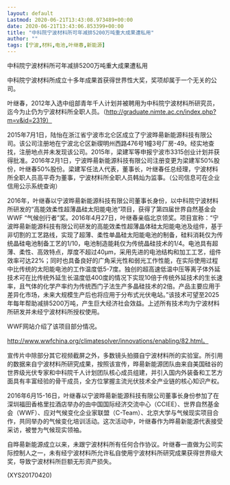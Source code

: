 ```yaml
---
layout: default
Lastmod: 2020-06-21T13:43:08.973489+00:00
date: 2020-06-21T13:43:06.853399+00:00
title: "中科院宁波材料所可年减排5200万吨重大成果遭私用"
author: ""
tags: [宁波,材料,电池,叶继春,新能源]
---
```


中科院宁波材料所可年减排5200万吨重大成果遭私用

中科院宁波材料所成立十多年成果首获得世界性大奖，奖项却属于一个无关的公司。

叶继春，2012年入选中组部青年千人计划并被聘用为中科院宁波材料所研究员，迄今为止仍为宁波材料所全职人员。（http://graduate.nimte.ac.cn/index.php?m=v&id=2319）

2015年7月1日，陆怡在浙江省宁波市北仑区成立了宁波晔昜新能源科技有限公司。该公司注册地在宁波北仑区新碶明州西路476号1幢3号厂房-49。经实地查找，注册地点并未发现该公司。2015年，梁建军等申报宁波市3315创业计划并获得批准。2016年2月1日，宁波晔昜新能源科技有限公司注册变更为梁建军50%股份，叶继春50%股份。梁建军任法人代表，董事长，叶继春任总经理，宁波材料所全职人员高平奇为董事，宁波材料所全职人员韩灿为监事。（公司信息可在企业信用公示系统查询）

2016年，叶继春以宁波晔昜新能源科技有限公司董事长身份，以中科院宁波材料所研发的“高能效柔性超薄晶硅太阳能电池”项目，获得了第四届世界自然基金会WWF “气候创行者”奖。2016年4月27日，叶继春亲临北京领奖。项目宣称：“宁波晔昜新能源科技有限公司研发的高能效柔性超薄晶体硅太阳能电池及组件，基于非切割的工艺路线，实现了超薄、柔性单晶硅太阳能电池的制备，硅料消耗仅为传统晶硅电池制备工艺的1/10，电池制造能耗仅为传统晶硅技术的1/4。电池具有超薄、柔性、高效特点，厚度不超过40μm，采用先进的电池结构和加工工艺，组件效率可达22%；同时也具备良好的广角采光性和弱光工作性能，在实际使用过程中比传统的太阳能电池的工作温度低5-7度。独创的超高速低温中压等离子体外延技术可在比传统外延生长温度低400度的情况下实现10倍于传统外延技术的生长速率，且气体的化学产率约为传统西门子法生产多晶硅技术的2倍。产品主要应用于差异化市场，未来大规模生产后也将应用于分布式光伏电站。”该技术可望至2025年每年帮助减排5200万吨，产生巨大经济社会效益。上述所有技术均为宁波材料所研发并未经宁波材料所授权使用。

WWF网站介绍了该项目部分情况。

http://www.wwfchina.org/climatesolver/innovations/enabling/82.html。

宣传片中除部分其它视频截屏之外，多数镜头拍摄自宁波材料所的实验室。所引用的数据来自宁波材料所研究成果，按照该宣传，晔昜新能源团队由来自美国硅谷的世界级光伏专家和中科院千人计划团队核心成员组建，并引入国内外装备和工艺方面具有丰富经验的骨干成员，全方位掌握主流光伏技术全产业链的核心知识产权。

2016年6月15-16日，叶继春以宁波晔昜新能源科技有限公司董事长身份参加了在深圳福田香格里拉酒店举办的由中国国际经济交流中心（CCIEE）、世界自然基金会（WWF）、应对气候变化企业家联盟（C-Team）、北京大学与气候现实项目合作，共同举办的气候变化培训活动。这次活动中，叶继春作为晔昜新能源代表接受采访，被誉为气候现实领袖。

自晔昜新能源成立以来，未跟宁波材料所有任何合作协议。叶继春一直做为公司实际控制人之一，未有经宁波材料所允许私自使用宁波材料所研究成果获得世界级大奖，导致宁波材料所巨额无形资产损失。

(XYS20170420)

